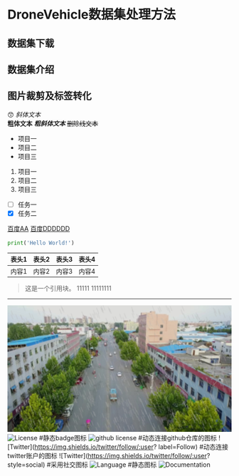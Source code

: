 # DroneVehicle数据集处理方法

## 数据集下载

## 数据集介绍

## 图片裁剪及标签转化

<!-- ##### 五级标题

###### 六级标题 -->

😙
*斜体文本*  
**粗体文本**
***粗斜体文本***
~~删除线文本~~

- 项目一
- 项目二
- 项目三

1. 项目一
2. 项目二
3. 项目三

- [ ] 任务一
- [x] 任务二

[百度AA](https://www.baidu.com)
[百度DDDDDD][1]

[1]: https://www.baidu.com

```python
print('Hello World!')
```

| 表头1 | 表头2 | 表头3 | 表头4 |
| :--: | :--: | :--: | :--: |
| 内容1 | 内容2 | 内容3 | 内容4 |

> 这是一个引用块。
> 11111
> 11111111

-----------------------------

<!-- ![百度logo](https://www.baidu.com/img/bdlogo.png) -->
![示例图片](0000164_01068_d_0000162000.png)
![License](https://img.shields.io/badge/license-MIT-yellow)  #静态badge图标
![github license](https://img.shields.io/github/license/:user/:repo)  #动态连接github仓库的图标
![Twitter](<https://img.shields.io/twitter/follow/:user>? label=Follow) #动态连接twitter账户的图标
![Twitter](<https://img.shields.io/twitter/follow/:user>? style=social) #采用社交图标
![Language](https://img.shields.io/badge/language-c++-brightgreen)  #静态图标
![Documentation](https://img.shields.io/badge/documentation-yes-brightgreen)
